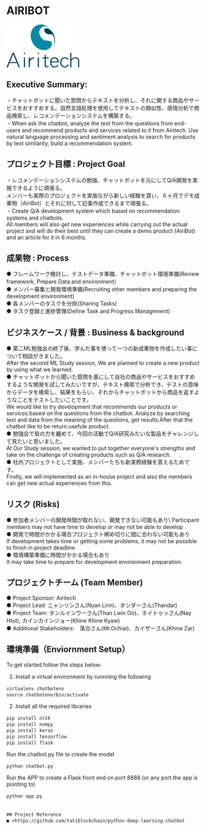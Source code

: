 # AIRIBOT
![alt text](images/logo/company_logo.png)
## Executive Summary:
・チャットボットに聞いた質問からテキストを分析し、それに関する商品やサービスをおすすめする。自然言語処理を使用してテキストの類似性、感情分析で商品検索し、レコメンデーションシステムを構築する。
\
・When ask the chatbot, analyze the text from the questions from end-users and recommend products and services related to it from Airitech. Use natural language processing and sentiment analysis to search for products by text similarity, build a recommendation system.


## プロジェクト目標 : Project Goal
・レコメンデーションシステムの勉強、チャットボットを元にしてQ/A開発を実施できるように頑張る。\
メンバーも実際のプロジェクトを実施ながら新しい経験を貰い、６ヶ月でデモ成果物（AiriBot）とそれに対して記事作成できるまで頑張る。\
・Create Q/A development system which based on recommendation systems and chatbots.\
All members will also get new experiences while carrying out the actual project and will do their best until they can create a demo product (AiriBot) and an article for it in 6 months.

## 成果物 : Process
● フレームワーク検討し、テストデータ準備、チャットボット環境準備(Review framework, Prepare Data and environment）\
● メンバー募集と開発環境準備(Recruiting other members and preparing the development environment)\
● 各メンバーのタスクを分担(Sharing Tasks)\
● タスク登録と進捗管理(Define Task and Progress Management)

## ビジネスケース / 背景 : Business & background

● 第二ML勉強会の終了後、学んだ事を使って一つの新成果物を作成したい事について相談がきました。\
        After the second ML Study session, We are planned to create a new product by using what we learned.\
● チャットボットから聞いた質問を基にして自社の商品やサービスをおすすめするような開発を試してみたいですが、テキスト検索で分析でき、テストの意味からデータを検索し、結果をもらい、それからチャットボットから商品を返すようなことをテストしたいことです。\
        We would like to try development that recommends our products or services based on the questions from the chatbot. Analyze by searching text and data from the meaning of the questions, get results.After that the chatbot like to be return usefule product.\
● 勉強会で皆の力を纏めて、今回の活動でQ/A研究みたいな製品をチャレンジして見たいと思いました。\
        At Our Study session, we wanted to put together everyone's strengths and take on the challenge of creating products such as Q/A research.\
● 社内プロジェクトとして実施、メンバーたちも新実際経験を貰えるためです。\
        Firstly, we will implemented as an in-house project and also the members can get new actual experiences from this.

## リスク (Risks)
● 参加者メンバーの開発時間が取れない、開発できない可能もあり\ 
        Participant members may not have time to develop or may not be able to develop\
● 開発で時間がかかる場合プロジェクト締め切りに間に合わない可能もあり\
        If development takes time or getting some problems, it may not be possible to finish in project deadline\
● 環境構築準備に時間がかかる場合もあり\
        It may take time to prepare for development environment preparation.
## プロジェクトチーム (Team Member)
● Project Sponsor: Airitech\
● Project Lead: ニャンリンさん(Nyan Linn)、タンダーさん(Thandar)\
● Project Team: タンルインウーさん(Than Lwin Oo)、ネイトゥッさん(Nay Htut), カインカインジョー(Khine Khine Kyaw)\
● Additional Stakeholders:　落合さん(Mr.Ochiai)、カイザーさん(Khine Zar)

## 環境準備（Enviornment Setup）
To get started follow the steps below:

1. Install a virtual environment by runnning the following
```
virtualenv chatbotenv
source chatbotenv/bin/activate
```

2. Install all the required libraries 
```
pip install nltk
pip install numpy
pip install keras
pip install tensorflow
pip install flask
```

Run the chatbot.py file to create the model
```
python chatbot.py
```

Run the APP to create a Flask front end on port 8888 (or any port the app is pointing to)
```
python app.py


## Project Reference
● >https://github.com/tatiblockchain/python-deep-learning-chatbot
